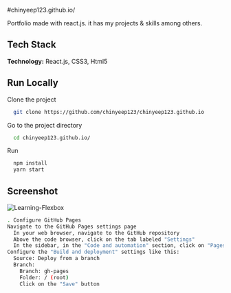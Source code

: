 #chinyeep123.github.io/

Portfolio made with react.js. it has my projects & skills among others.

## Tech Stack

**Technology:** React.js, CSS3, Html5

## Run Locally

Clone the project

```bash
  git clone https://github.com/chinyeep123/chinyeep123.github.io
```

Go to the project directory

```bash
  cd chinyeep123.github.io/
```

Run

```bash
  npm install
  yarn start
```

## Screenshot

![Learning-Flexbox](https://user-images.githubusercontent.com/31516195/170092193-d24327ca-f035-4074-8fde-57238ef570d6.png)

```bash
. Configure GitHub Pages
Navigate to the GitHub Pages settings page
  In your web browser, navigate to the GitHub repository
  Above the code browser, click on the tab labeled "Settings"
  In the sidebar, in the "Code and automation" section, click on "Pages"
Configure the "Build and deployment" settings like this:
  Source: Deploy from a branch
  Branch:
    Branch: gh-pages
    Folder: / (root)
    Click on the "Save" button
```